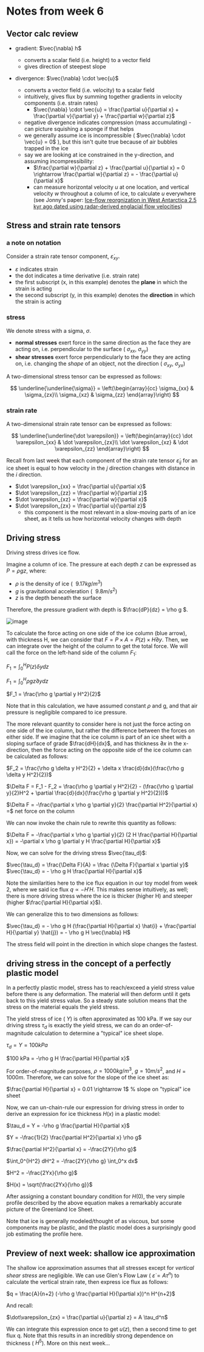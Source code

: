# Notes from week 6

## Vector calc review
  - gradient: $\vec{\nabla} h$
    - converts a scalar field (i.e. height) to a vector field
    - gives direction of steepest slope

  - divergence: $\vec{\nabla} \cdot \vec{u}$
    - converts a vector field (i.e. velocity) to a scalar field
    - intuitively, gives flux by summing together gradients in velocity components (i.e. strain rates)
       - $\vec{\nabla} \cdot \vec{u} = \frac{\partial u}{\partial x} + \frac{\partial v}{\partial y} + \frac{\partial w}{\partial z}$
    - negative divergence indicates compression (mass accumulating) - can picture squishing a sponge if that helps
    - we generally assume ice is incompressible ( $\vec{\nabla} \cdot \vec{u} = 0$ ), but this isn't quite true because of air bubbles trapped in the ice
    - say we are looking at ice constrained in the y-direction, and assuming incompressibility:
        - $\frac{\partial w}{\partial z} + \frac{\partial u}{\partial x} = 0 \rightarrow \frac{\partial w}{\partial z} = - \frac{\partial u}{\partial x}$
        - can measure horizontal velocity $u$ at one location, and vertical velocity $w$ throughout a column of ice, to calculate $u$ everywhere (see Jonny's paper: [Ice-flow reorgnization in West Antarctica 2.5 kyr ago dated using radar-derived englacial flow velocities](https://agupubs.onlinelibrary.wiley.com/doi/full/10.1002/2016GL070278)) 

## Stress and strain rate tensors

### a note on notation

Consider a strain rate  tensor component, $\dot \varepsilon_{xy}$.
  - $\varepsilon$ indicates strain
  - the dot indicates a time derivative (i.e. strain rate)
  - the first subscript (x, in this example) denotes the **plane** in which the strain is acting
  - the second subscript (y, in this example) denotes the **direction** in which the strain is acting

### stress

We denote stress with a sigma, $\sigma$.

  - **normal stresses** exert force in the same direction as the face they are acting on, i.e. perpendicular to the surface ( $\sigma_{xx}$, $\sigma_{yy}$)
  - **shear stresses** exert force perpendicularly to the face they are acting on, i.e. changing the *shape* of an object, not the direction ( $\sigma_{xy}$, $\sigma_{yx}$)

A two-dimensional stress tensor can be expressed as follows:

$$
\underline{\underline{\sigma}} =
\left(\begin{array}{cc} 
\sigma_{xx} & \sigma_{zx}\\ 
\sigma_{xz} & \sigma_{zz}
\end{array}\right)
$$ 

### strain rate

A two-dimensional strain rate tensor can be expressed as follows:

$$
\underline{\underline{\dot \varepsilon}} =
\left(\begin{array}{cc} 
\dot \varepsilon_{xx} & \dot \varepsilon_{zx}\\ 
\dot \varepsilon_{xz} & \dot \varepsilon_{zz}
\end{array}\right)
$$

Recall from last week that each component of the strain rate tensor $\dot \varepsilon_{ij}$ for an ice sheet is equal to how velocity in the $j$ direction changes with distance in the $i$ direction.
  - $\dot \varepsilon_{xx} = \frac{\partial u}{\partial x}$
  - $\dot \varepsilon_{zz} = \frac{\partial w}{\partial z}$
  - $\dot \varepsilon_{xz} = \frac{\partial w}{\partial x}$
  - $\dot \varepsilon_{zx} = \frac{\partial u}{\partial z}$
    - this component is the most relevant in a slow-moving parts of an ice sheet, as it tells us how horizontal velocity changes with depth

## Driving stress

Driving stress drives ice flow.

Imagine a column of ice. The pressure at each depth $z$ can be expressed as $P = \rho g z$, where:
  - $\rho$ is the density of ice ( $~9.17 kg/m^3$)
  - $g$ is gravitational acceleration ( $~9.8 m/s^2$)
  - $z$ is the depth beneath the surface

Therefore, the pressure gradient with depth is $\frac{dP}{dz} = \rho g $.

![image](https://user-images.githubusercontent.com/90412051/196259608-df6514b0-1267-4b05-8365-447518651a39.png)

To calculate the force acting on one side of the ice column (blue arrow), with thickness H, we can consider that $F = P \times A = P(z) \times H \partial y$. Then, we can integrate over the height of the column to get the total force. We will call the force on the left-hand side of the column $F_1$:

$F_1 = \int_0^H P(z) \delta y dz$

$F_1 = \int_0^H \rho g z \partial y dz$

$F_1 = \frac{\rho g \partial y H^2}{2}$

Note that in this calculation, we have assumed constant $\rho$ and g, and that air pressure is negligible compared to ice pressure.

The more relevant quantity to consider here is not just the force acting on one side of the ice column, but rather the difference between the forces on either side. If we imagine that the ice column is part of an ice sheet with a sloping surface of grade $\frac{dH}{dx}$, and has thickness $\partial x$ in the x-direction, then the force acting on the opposite side of the ice column can be calculated as follows:

$F_2  = \frac{\rho g \delta y H^2}{2} + \delta x \frac{d}{dx}(\frac{\rho g \delta y H^2}{2})$

$\Delta F = F_1 - F_2 = \frac{\rho g \partial y H^2}{2} - (\frac{\rho g \partial y}{2}H^2 + \partial \frac{d}{dx}(\frac{\rho g \partial y H^2}{2}))$

$\Delta F = -\frac{\partial x \rho g \partial y}{2} \frac{\partial H^2}{\partial x} =$ net force on the column

We can now invoke the chain rule to rewrite this quantity as follows:

$\Delta F = -\frac{\partial x \rho g \partial y}{2} (2 H \frac{\partial H}{\partial x}) = -\partial x \rho g \partial y H \frac{\partial H}{\partial x}$

Now, we can solve for the driving stress $\vec{\tau_d}$:

$\vec{\tau_d} = \frac{\Delta F}{A} = \frac {\Delta F}{\partial x \partial y}$
$\vec{\tau_d} = - \rho g H \frac{\partial H}{\partial x}$

Note the similarities here to the ice flux equation in our toy model from week 2, where we said ice flux $q \propto -H'H$. This makes sense intuitively, as well; there is more driving stress where the ice is thicker (higher H) and steeper (higher $\frac{\partial H}{\partial x}$).

We can generalize this to two dimensions as follows:

$\vec{\tau_d} = - \rho g H (\frac{\partial H}{\partial x} \hat{i} + \frac{\partial H}{\partial y} \hat{j}) = - \rho g H \vec{\nabla} H$

The stress field will point in the direction in which slope changes the fastest.

## driving stress in the concept of a perfectly plastic model

In a perfectly plastic model, stress has to reach/exceed a yield stress value before there is any deformation. The material will then deform until it gets back to this yield stress value. So a steady state solution means that the stress on the material equals the yield stress.

The yield stress of ice ( $Y$) is often approximated as 100 kPa. If we say our driving stress $\tau_d$ is exactly the yield stress, we can do an order-of-magnitude calculation to determine a "typical" ice sheet slope.

$\tau_d = Y = 100 kPa$

$100 kPa = -\rho g H \frac{\partial H}{\partial x}$

For order-of-magnitude purposes, $\rho = 1000 kg/m^3$, $g = 10 m/s^2$, and $H = 1000m$. Therefore, we can solve for the slope of the ice sheet as:

$\frac{\partial H}{\partial x} = 0.01 \rightarrow 1$ % slope on "typical" ice sheet

Now, we can un-chain-rule our expression for driving stress in order to derive an expression for ice thickness $H(x)$ in a plastic model:

$\tau_d = Y = -\rho g \frac{\partial H}{\partial x}$

$Y = -\frac{1}{2} \frac{\partial H^2}{\partial x} \rho g$

$\frac{\partial H^2}{\partial x} = -\frac{2Y}{\rho g}$

$\int_0^{H^2} dH^2 = -\frac{2Y}{\rho g} \int_0^x dx$

$H^2 = -\frac{2Yx}{\rho g}$

$H(x) = \sqrt{\frac{2Yx}{\rho g}}$

After assigning a constant boundary condition for $H(0)$, the very simple profile described by the above equation makes a remarkably accurate picture of the Greenland Ice Sheet.

Note that ice is generally modeled/thought of as viscous, but some components may be plastic, and the plastic model does a surprisingly good job estimating the profile here.

## Preview of next week: shallow ice approximation

The shallow ice approximation assumes that all stresses except for *vertical shear stress* are negligible.  We can use Glen's Flow Law ( $\dot\varepsilon = A \tau^{n}$) to calculate the vertical strain rate, then express ice flux as follows:

$q = \frac{A}{n+2} (-\rho g \frac{\partial H}{\partial x})^n H^{n+2}$

And recall:

$\dot\varepsilon_{zx} = \frac{\partial u}{\partial z} = A \tau_d^n$

We can integrate this expression once to get $u(z)$, then a second time to get flux q. Note that this results in an incredibly strong dependence on thickness ( $H^5$). More on this next week...


